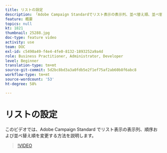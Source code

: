 ```yaml
---
title: リストの設定
description: 「Adobe Campaign Standardでリスト表示の表示列、並べ替え順、並べ替え順を変更する方法を学びます。  」
feature: 概要
topics: null
kt: 1821
thumbnail: 25288.jpg
doc-type: feature video
activity: use
team: DOC
exl-id: c5490a49-f4e4-4fe0-8132-1893252a9a4d
role: Business Practitioner, Administrator, Developer
level: Beginner
translation-type: tm+mt
source-git-commit: 5d2bc8bd3a3a0fdb5e2f1ef75af2ab60b8f6abc8
workflow-type: tm+mt
source-wordcount: '53'
ht-degree: 58%

---
```


# リストの設定

このビデオでは、Adobe Campaign Standard でリスト表示の表示列、順序および並べ替え順を変更する方法を説明します。

>[!VIDEO](https://video.tv.adobe.com/v/25288/?quality=12)

